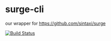 # surge-cli

our wrapper for https://github.com/sintaxi/surge

[![Build Status](https://travis-ci.org/blinkmobile/surge-cli.png)](https://travis-ci.org/blinkmobile/surge-cli)
